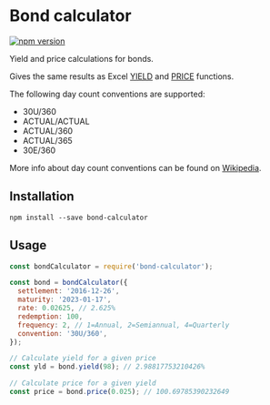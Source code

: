 # Bond calculator

[![npm version](https://badge.fury.io/js/bond-calculator.svg)](https://badge.fury.io/js/bond-calculator)

Yield and price calculations for bonds.

Gives the same results as Excel [YIELD](https://support.office.com/en-US/article/YIELD-function-F5F5CA43-C4BD-434F-8BD2-ED3C9727A4FE) and [PRICE](https://support.office.com/en-us/article/PRICE-function-3ea9deac-8dfa-436f-a7c8-17ea02c21b0a) functions.

The following day count conventions are supported:
* 30U/360
* ACTUAL/ACTUAL
* ACTUAL/360
* ACTUAL/365
* 30E/360

More info about day count conventions can be found on [Wikipedia](https://en.wikipedia.org/wiki/Day_count_convention).

## Installation
```
npm install --save bond-calculator
```

## Usage
```javascript
const bondCalculator = require('bond-calculator');

const bond = bondCalculator({
  settlement: '2016-12-26',
  maturity: '2023-01-17',
  rate: 0.02625, // 2.625%
  redemption: 100,
  frequency: 2, // 1=Annual, 2=Semiannual, 4=Quarterly
  convention: '30U/360',
});

// Calculate yield for a given price
const yld = bond.yield(98); // 2.98817753210426%

// Calculate price for a given yield
const price = bond.price(0.025); // 100.69785390232649
```
